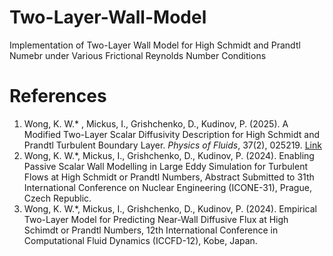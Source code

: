 # Two-Layer-Wall-Model
Implementation of Two-Layer Wall Model for High Schmidt and Prandtl Numebr under Various Frictional Reynolds Number Conditions


# References
1. Wong, K. W.* , Mickus, I., Grishchenko, D., Kudinov, P. (2025). A Modified Two-Layer Scalar Diffusivity Description for High Schmidt and Prandtl Turbulent Boundary Layer. *Physics of Fluids*, 37(2), 025219. [Link](https://pubs.aip.org/aip/pof/article/37/2/025219/3337468/A-modified-two-layer-scalar-diffusivity)
2. Wong, K. W.\*, Mickus, I., Grishchenko, D., Kudinov, P. (2024). Enabling Passive Scalar Wall Modelling in Large Eddy Simulation for Turbulent Flows at High Schmidt or Prandtl Numbers, Abstract Submitted to 31th International Conference on Nuclear Engineering (ICONE-31), Prague, Czech Republic.
3. Wong, K. W.\*, Mickus, I., Grishchenko, D., Kudinov, P. (2024). Empirical Two-Layer Model for Predicting Near-Wall Diffusive Flux at High Schimdt or Prandtl Numbers, 12th International Conference in Computational Fluid Dynamics (ICCFD-12), Kobe, Japan.


